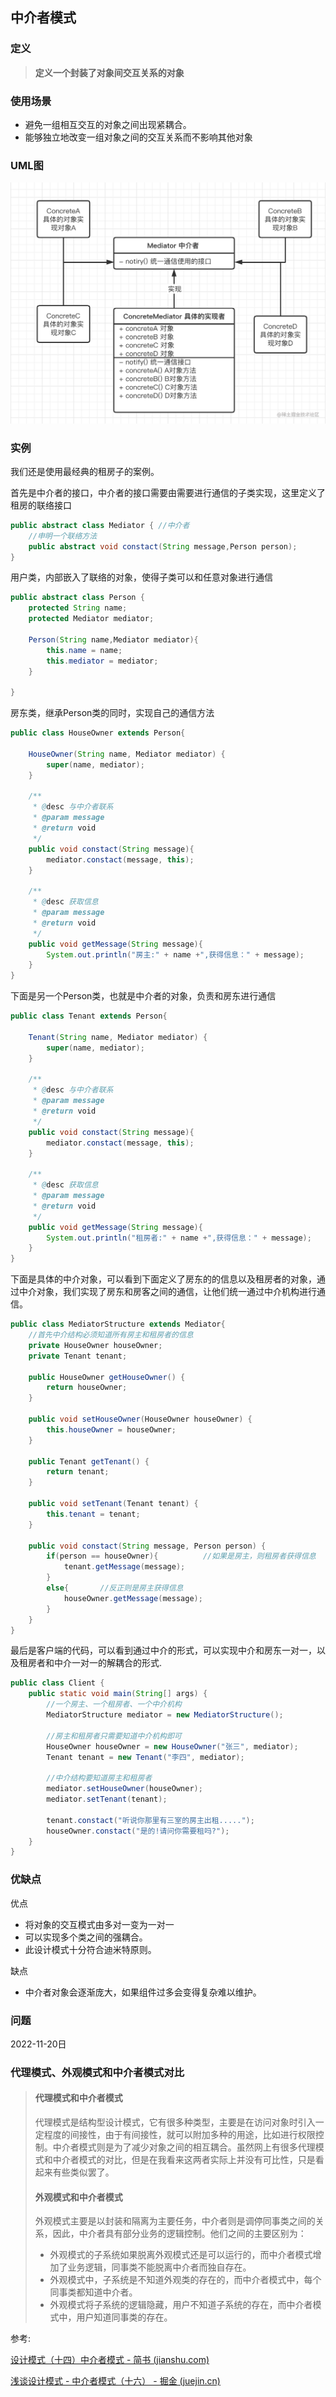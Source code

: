 ## 中介者模式

### 定义

> **定义一个封装了对象间交互关系的对象**

### 使用场景

- 避免一组相互交互的对象之间出现紧耦合。
- 能够独立地改变一组对象之间的交互关系而不影响其他对象

### UML图

![img](中介者模式/cf379a3f08bc4ca38333404d59139738tplv-k3u1fbpfcp-zoom-in-crop-mark4536000.png)

### 实例

我们还是使用最经典的租房子的案例。

首先是中介者的接口，中介者的接口需要由需要进行通信的子类实现，这里定义了租房的联络接口

```JAVA
public abstract class Mediator { //中介者
    //申明一个联络方法
    public abstract void constact(String message,Person person);
}
```

用户类，内部嵌入了联络的对象，使得子类可以和任意对象进行通信

```java
public abstract class Person {
    protected String name;
    protected Mediator mediator;
    
    Person(String name,Mediator mediator){
        this.name = name;
        this.mediator = mediator;
    }
    
}
```

房东类，继承Person类的同时，实现自己的通信方法

```java
public class HouseOwner extends Person{

    HouseOwner(String name, Mediator mediator) {
        super(name, mediator);
    }
    
    /**
     * @desc 与中介者联系
     * @param message
     * @return void
     */
    public void constact(String message){
        mediator.constact(message, this);
    }

    /**
     * @desc 获取信息
     * @param message
     * @return void
     */
    public void getMessage(String message){
        System.out.println("房主:" + name +",获得信息：" + message);
    }
}
```

下面是另一个Person类，也就是中介者的对象，负责和房东进行通信

```java
public class Tenant extends Person{
    
    Tenant(String name, Mediator mediator) {
        super(name, mediator);
    }
    
    /**
     * @desc 与中介者联系
     * @param message
     * @return void
     */
    public void constact(String message){
        mediator.constact(message, this);
    }

    /**
     * @desc 获取信息
     * @param message
     * @return void
     */
    public void getMessage(String message){
        System.out.println("租房者:" + name +",获得信息：" + message);
    }
}
```

下面是具体的中介对象，可以看到下面定义了房东的的信息以及租房者的对象，通过中介对象，我们实现了房东和房客之间的通信，让他们统一通过中介机构进行通信。

```java
public class MediatorStructure extends Mediator{
    //首先中介结构必须知道所有房主和租房者的信息
    private HouseOwner houseOwner;
    private Tenant tenant;

    public HouseOwner getHouseOwner() {
        return houseOwner;
    }

    public void setHouseOwner(HouseOwner houseOwner) {
        this.houseOwner = houseOwner;
    }

    public Tenant getTenant() {
        return tenant;
    }

    public void setTenant(Tenant tenant) {
        this.tenant = tenant;
    }

    public void constact(String message, Person person) {
        if(person == houseOwner){          //如果是房主，则租房者获得信息
            tenant.getMessage(message);
        }
        else{       //反正则是房主获得信息
            houseOwner.getMessage(message);
        }
    }
}
```

最后是客户端的代码，可以看到通过中介的形式，可以实现中介和房东一对一，以及租房者和中介一对一的解耦合的形式.

```java
public class Client {
    public static void main(String[] args) {
        //一个房主、一个租房者、一个中介机构
        MediatorStructure mediator = new MediatorStructure();
        
        //房主和租房者只需要知道中介机构即可
        HouseOwner houseOwner = new HouseOwner("张三", mediator);
        Tenant tenant = new Tenant("李四", mediator);
        
        //中介结构要知道房主和租房者
        mediator.setHouseOwner(houseOwner);
        mediator.setTenant(tenant);
        
        tenant.constact("听说你那里有三室的房主出租.....");
        houseOwner.constact("是的!请问你需要租吗?");
    }
}
```

### 优缺点

优点

- 将对象的交互模式由多对一变为一对一
- 可以实现多个类之间的强耦合。
- 此设计模式十分符合迪米特原则。

缺点

- 中介者对象会逐渐庞大，如果组件过多会变得复杂难以维护。

  



### 问题

2022-11-20日

### **代理模式、外观模式和中介者模式对比**

> #### **代理模式和中介者模式**
>
> 代理模式是结构型设计模式，它有很多种类型，主要是在访问对象时引入一定程度的间接性，由于有间接性，就可以附加多种的用途，比如进行权限控制。中介者模式则是为了减少对象之间的相互耦合。虽然网上有很多代理模式和中介者模式的对比，但是在我看来这两者实际上并没有可比性，只是看起来有些类似罢了。
>
> #### **外观模式和中介者模式**
>
> 外观模式主要是以封装和隔离为主要任务，中介者则是调停同事类之间的关系，因此，中介者具有部分业务的逻辑控制。他们之间的主要区别为：
>
> - 外观模式的子系统如果脱离外观模式还是可以运行的，而中介者模式增加了业务逻辑，同事类不能脱离中介者而独自存在。
> - 外观模式中，子系统是不知道外观类的存在的，而中介者模式中，每个同事类都知道中介者。
> - 外观模式将子系统的逻辑隐藏，用户不知道子系统的存在，而中介者模式中，用户知道同事类的存在。





参考:

[设计模式（十四）中介者模式 - 简书 (jianshu.com)](https://www.jianshu.com/p/c56fc402e11d)

[浅谈设计模式 - 中介者模式（十六） - 掘金 (juejin.cn)](https://juejin.cn/post/7023978397730603039#heading-4)